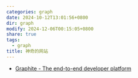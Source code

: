 ```yaml
---
categories: graph
date: 2024-10-12T13:01:56+0800
dir: graph
modify: 2024-12-06T00:15:05+0800
share: true
tags:
  - graph
title: 神奇的网站
---
```


- [Graphite - The end-to-end developer platform](https://graphite.dev/)